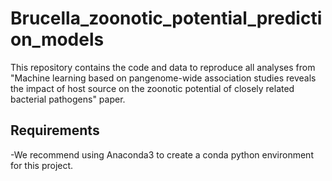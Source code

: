 # Brucella_zoonotic_potential_prediction_models
This repository contains the code and data to reproduce all analyses from "Machine learning based on pangenome-wide association studies reveals the impact of host source on the zoonotic potential of closely related bacterial pathogens" paper.  
## Requirements ##
  -We recommend using Anaconda3 to create a conda python environment for this project.


